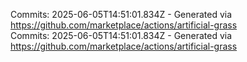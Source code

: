 Commits: 2025-06-05T14:51:01.834Z - Generated via https://github.com/marketplace/actions/artificial-grass
<br>
Commits: 2025-06-05T14:51:01.834Z - Generated via https://github.com/marketplace/actions/artificial-grass
<br>
